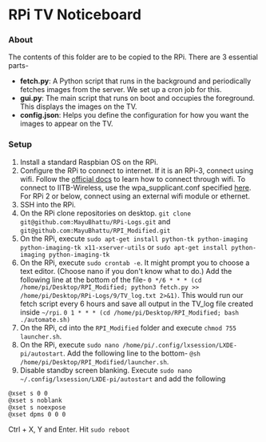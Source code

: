 # RPi TV Noticeboard

### About

The contents of this folder are to be copied to the RPi. There are 3 essential parts-
- **fetch.py**: A Python script that runs in the background and periodically fetches images from the server. We set up a cron job for this.
- **gui.py**: The main script that runs on boot and occupies the foreground. This displays the images on the TV.
- **config.json**: Helps you define the configuration for how you want the images to appear on the TV.

### Setup

1. Install a standard Raspbian OS on the RPi.
2. Configure the RPi to connect to internet. If it is an RPi-3, connect using wifi. Follow the [official docs](https://www.raspberrypi.org/documentation/configuration/wireless/wireless-cli.md) to learn how to connect through wifi. To connect to IITB-Wireless, use the wpa_supplicant.conf specified [here](https://gist.github.com/nihal111/56a0317fb61596cd17f2bb080591ba40). For RPi 2 or below, connect using an external wifi module or ethernet.
3. SSH into the RPi.
4. On the RPi clone repositories on desktop. `git clone git@github.com:MayuBhattu/RPi-Logs.git` and `git@github.com:MayuBhattu/RPI_Modified.git`
5. On the RPi, execute `sudo apt-get install python-tk python-imaging python-imaging-tk x11-xserver-utils` or `sudo apt-get install python-imaging python-imaging-tk`
6. On the RPi, execute `sudo crontab -e`. It might prompt you to choose a text editor. (Choose nano if you don't know what to do.) Add the following line at the bottom of the file- `0 */6 * * * (cd /home/pi/Desktop/RPI_Modified; python3 fetch.py >> /home/pi/Desktop/RPi-Logs/9/TV_log.txt 2>&1)`. This would run our fetch script every 6 hours and save all output in the TV_log file created inside `~/rpi`. `0 1 * * * (cd /home/pi/Desktop/RPI_Modified; bash ./automate.sh)`
7. On the RPi, cd into the `RPI_Modified` folder and execute `chmod 755 launcher.sh`.
8. On the RPi, execute `sudo nano /home/pi/.config/lxsession/LXDE-pi/autostart`. Add the following line to the bottom- `@sh /home/pi/Desktop/RPI_Modified/launcher.sh`.
9. Disable standby screen blanking. Execute `sudo nano ~/.config/lxsession/LXDE-pi/autostart` and add the following
```
@xset s 0 0
@xset s noblank
@xset s noexpose
@xset dpms 0 0 0
```
Ctrl + X, Y and Enter. Hit `sudo reboot`
